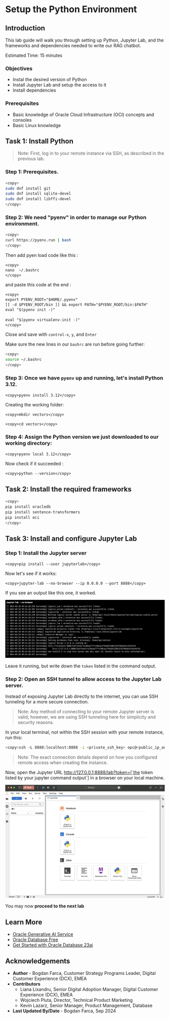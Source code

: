 # Setup the Python Environment

## Introduction

This lab guide will walk you through setting up Python, Jupyter Lab, and the frameworks and dependencies needed to write our RAG chatbot.

Estimated Time: 15 minutes

### Objectives

* Instal the desired version of Python
* Install Jupyter Lab and setup the access to it
* Install dependencies

### Prerequisites

* Basic knowledge of Oracle Cloud Infrastructure (OCI) concepts and consoles
* Basic Linux knowledge

## Task 1: Install Python

> Note: First, log in to your remote instance via SSH, as described in the previous lab.

### Step 1: Prerequisites.

   ```bash
   <copy>
   sudo dnf install git
   sudo dnf install sqlite-devel
   sudo dnf install libffi-devel
   </copy>
   ```
### Step 2: We need "pyenv" in order to manage our Python environment.

   ```bash
   <copy>
   curl https://pyenv.run | bash
   </copy>
   ```
   Then add pyen load code like this :
   ```
   <copy>
   nano  ~/.bashrc
   </copy>
   ```
   and paste this code at the end :
   ```
   <copy>
   export PYENV_ROOT="$HOME/.pyenv"
   [[ -d $PYENV_ROOT/bin ]] && export PATH="$PYENV_ROOT/bin:$PATH"
   eval "$(pyenv init -)"

   eval "$(pyenv virtualenv-init -)"
   </copy>
   ```

   Close and save with `control-x`, `y`, and `Enter`

   Make sure the new lines in our `bashrc` are run before going further: 

   ```bash
   <copy>
   source ~/.bashrc
   </copy>
   ```

### Step 3: Once we have `pyenv` up and running, let's install Python 3.12.
```
<copy>pyenv install 3.12</copy>
```
Creating the working folder:
```
<copy>mkdir vectors</copy>
```
```
<copy>cd vectors</copy>
```

### Step 4: Assign the Python version we just downloaded to our working directory:
```
<copy>pyenv local 3.12</copy>
```

Now check if it succeeded :
```
<copy>python --version</copy>
```
## Task 2: Install the required frameworks

```bash
<copy>
pip install oracledb
pip install sentence-transformers
pip install oci
</copy>
```

## Task 3: Install and configure Jupyter Lab

### Step 1: Install the Jupyter server
```
<copy>pip install --user jupyterlab</copy>
```
Now let's see if it works:
```
<copy>jupyter-lab --no-browser --ip 0.0.0.0 --port 8888</copy>
```
If you see an output like this one, it worked. 

![Jupyter ourput](images/image4.png)

Leave it running, but write down the `token` listed in the command output.  

### Step 2: Open an SSH tunnel to allow access to the Jupyter Lab server.

Instead of exposing Jupyter Lab directly to the internet, you can use SSH tunneling for a more secure connection.

> Note: Any method of connecting to your remote Jupyter server is valid; however, we are using SSH tunneling here for simplicity and security reasons.

In your local terminal, not within the SSH session with your remote instance, run this:

```bash
<copy>ssh -L 8888:localhost:8888 -i <private_ssh_key> opc@<public_ip_address></copy>
```
> Note: The exact connection details depend on how you configured remote access when creating the instance.

Now, open the Jupyter URL http://127.0.0.1:8888/lab?token=[`the token listed by your jupyter command output`] in a browser on your local machine.

![jupyter lab](images/image7.png)

You may now **proceed to the next lab**

## Learn More
* [Oracle Generative AI Service](https://www.oracle.com/artificial-intelligence/generative-ai/generative-ai-service/)
* [Oracle Database Free](https://www.oracle.com/database/free/)
* [Get Started with Oracle Database 23ai](https://www.oracle.com/ro/database/free/get-started/)

## Acknowledgements
* **Author** - Bogdan Farca, Customer Strategy Programs Leader, Digital Customer Experience (DCX), EMEA
* **Contributors** 
   - Liana Lixandru, Senior Digital Adoption Manager, Digital Customer Experience (DCX), EMEA
   - Wojciech Pluta, Director, Technical Product Marketing
   - Kevin Lazarz, Senior Manager, Product Management, Database
* **Last Updated By/Date** -  Bogdan Farca, Sep 2024